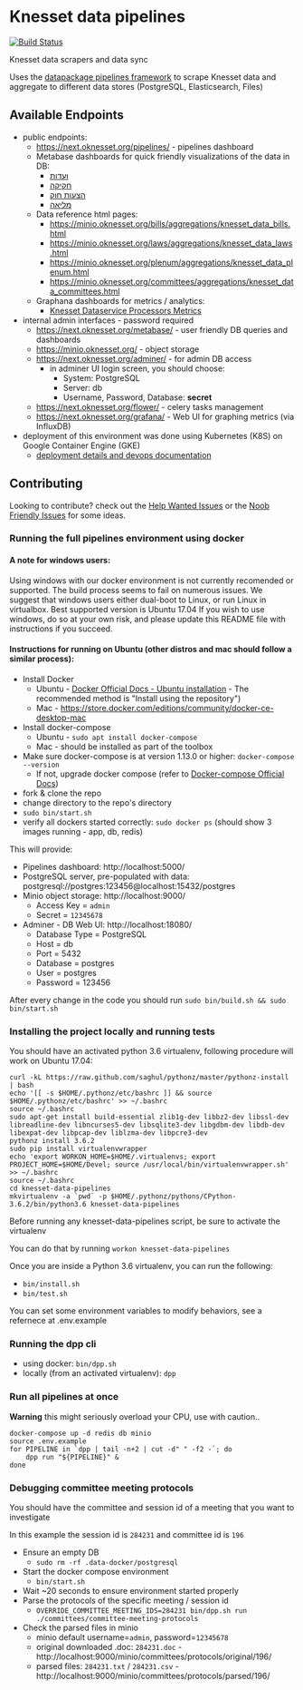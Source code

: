 # Knesset data pipelines

[![Build Status](https://travis-ci.org/hasadna/knesset-data-pipelines.svg?branch=master)](https://travis-ci.org/hasadna/knesset-data-pipelines)

Knesset data scrapers and data sync

Uses the [datapackage pipelines framework](https://github.com/frictionlessdata/datapackage-pipelines) to scrape Knesset data and aggregate to different data stores (PostgreSQL, Elasticsearch, Files)

## Available Endpoints
* public endpoints:
  * https://next.oknesset.org/pipelines/ - pipelines dashboard
  * Metabase dashboards for quick friendly visualizations of the data in DB:
    * [ועדות](http://next.oknesset.org/metabase/public/dashboard/57604bd2-73f3-4fbc-943f-53bf45287641)
    * [חקיקה](http://next.oknesset.org/metabase/public/dashboard/edf65569-8ca3-41cb-a917-39951c80b9bc)
    * [הצעות חוק](http://next.oknesset.org/metabase/public/dashboard/0c78c5f7-2d1b-4d99-9800-0c7495e2f7be)
    * [מליאה](http://next.oknesset.org/metabase/public/dashboard/deb07e12-4a50-4023-b298-576af358c0ea)
  * Data reference html pages:
    * https://minio.oknesset.org/bills/aggregations/knesset_data_bills.html
    * https://minio.oknesset.org/laws/aggregations/knesset_data_laws.html
    * https://minio.oknesset.org/plenum/aggregations/knesset_data_plenum.html
    * https://minio.oknesset.org/committees/aggregations/knesset_data_committees.html
  * Graphana dashboards for metrics / analytics:
    * [Knesset Dataservice Processors Metrics](https://next.oknesset.org/grafana/dashboard/db/knesset-dataservice-pipelines)
* internal admin interfaces - password required
  * https://next.oknesset.org/metabase/ - user friendly DB queries and dashboards
  * https://minio.oknesset.org/ - object storage
  * https://next.oknesset.org/adminer/ - for admin DB access
    * in adminer UI login screen, you should choose:
      * System: PostgreSQL
      * Server: db
      * Username, Password, Database: **secret**
  * https://next.oknesset.org/flower/ - celery tasks management
  * https://next.oknesset.org/grafana/ - Web UI for graphing metrics (via InfluxDB)
* deployment of this environment was done using Kubernetes (K8S) on Google Container Engine (GKE)
  * [deployment details and devops documentation](https://github.com/hasadna/knesset-data-pipelines/blob/master/devops/k8s/)

## Contributing

Looking to contribute? check out the [Help Wanted Issues](https://github.com/hasadna/knesset-data-pipelines/issues?q=is%3Aissue+is%3Aopen+label%3A%22help+wanted%22) or the [Noob Friendly Issues](https://github.com/hasadna/knesset-data-pipelines/issues?q=is%3Aissue+is%3Aopen+label%3A%22noob+friendly%22) for some ideas.

### Running the full pipelines environment using docker

#### A note for windows users:
Using windows with our docker environment is not currently recomended or supported. The build process seems to fail on numerous issues.
We suggest that windows users either dual-boot to Linux, or run Linux in virtualbox. Best supported version is Ubuntu 17.04
If you wish to use windows, do so at your own risk, and please update this README file with instructions if you succeed.

#### Instructions for running on Ubuntu (other distros and mac should follow a similar process):

* Install Docker
  * Ubuntu - [Docker Official Docs - Ubuntu installation](https://docs.docker.com/engine/installation/linux/docker-ce/ubuntu) - The recommended method is "Install using the repository")
  * Mac - https://store.docker.com/editions/community/docker-ce-desktop-mac
* Install docker-compose
  * Ubuntu - `sudo apt install docker-compose`
  * Mac - should be installed as part of the toolbox
* Make sure docker-compose is at version 1.13.0 or higher: `docker-compose --version`
  * If not, upgrade docker compose (refer to [Docker-compose Official Docs](https://docs.docker.com/compose/install/#install-compose))
* fork & clone the repo
* change directory to the repo's directory
* `sudo bin/start.sh`
* verify all dockers started correctly: `sudo docker ps` (should show 3 images running - app, db, redis)

This will provide:

* Pipelines dashboard: http://localhost:5000/
* PostgreSQL server, pre-populated with data: postgresql://postgres:123456@localhost:15432/postgres
* Minio object storage: http://localhost:9000/
  * Access Key = `admin`
  * Secret = `12345678`
* Adminer - DB Web UI: http://localhost:18080/
  * Database Type = PostgreSQL
  * Host = db
  * Port = 5432
  * Database = postgres
  * User = postgres
  * Password = 123456

After every change in the code you should run `sudo bin/build.sh && sudo bin/start.sh`


### Installing the project locally and running tests

You should have an activated python 3.6 virtualenv, following procedure will work on Ubuntu 17.04:
```
curl -kL https://raw.github.com/saghul/pythonz/master/pythonz-install | bash
echo '[[ -s $HOME/.pythonz/etc/bashrc ]] && source $HOME/.pythonz/etc/bashrc' >> ~/.bashrc
source ~/.bashrc
sudo apt-get install build-essential zlib1g-dev libbz2-dev libssl-dev libreadline-dev libncurses5-dev libsqlite3-dev libgdbm-dev libdb-dev libexpat-dev libpcap-dev liblzma-dev libpcre3-dev
pythonz install 3.6.2
sudo pip install virtualenvwrapper
echo 'export WORKON_HOME=$HOME/.virtualenvs; export PROJECT_HOME=$HOME/Devel; source /usr/local/bin/virtualenvwrapper.sh' >> ~/.bashrc
source ~/.bashrc
cd knesset-data-pipelines
mkvirtualenv -a `pwd` -p $HOME/.pythonz/pythons/CPython-3.6.2/bin/python3.6 knesset-data-pipelines
```

Before running any knesset-data-pipelines script, be sure to activate the virtualenv

You can do that by running `workon knesset-data-pipelines`

Once you are inside a Python 3.6 virtualenv, you can run the following:
* `bin/install.sh`
* `bin/test.sh`

You can set some environment variables to modify behaviors, see a refernece at .env.example

### Running the dpp cli

* using docker: `bin/dpp.sh`
* locally (from an activated virtualenv): `dpp`

### Run all pipelines at once

**Warning** this might seriously overload your CPU, use with caution..

```
docker-compose up -d redis db minio
source .env.example
for PIPELINE in `dpp | tail -n+2 | cut -d" " -f2 -`; do
    dpp run "${PIPELINE}" &
done
```

### Debugging committee meeting protocols

You should have the committee and session id of a meeting that you want to investigate

In this example the session id is `284231` and committee id is `196`

* Ensure an empty DB
  * `sudo rm -rf .data-docker/postgresql`
* Start the docker compose environment
  * `bin/start.sh`
* Wait ~20 seconds to ensure environment started properly
* Parse the protocols of the specific meeting / session id
  * `OVERRIDE_COMMITTEE_MEETING_IDS=284231 bin/dpp.sh run ./committees/committee-meeting-protocols`
* Check the parsed files in minio
  * minio default username=`admin`, password=`12345678`
  * original downloaded .doc: `284231.doc` - http://localhost:9000/minio/committees/protocols/original/196/
  * parsed files: `284231.txt` / `284231.csv` - http://localhost:9000/minio/committees/protocols/parsed/196/

